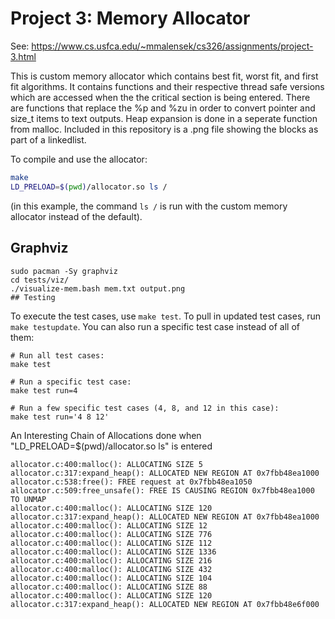 # Project 3: Memory Allocator

See: https://www.cs.usfca.edu/~mmalensek/cs326/assignments/project-3.html 

This is custom memory allocator which contains best fit, worst fit, and first fit algorithms. It contains functions and their respective thread safe versions which are accessed when the the critical section is being entered. There are functions that replace the %p and %zu in order to convert pointer and size_t items to text outputs. Heap expansion is done in a seperate function from malloc. Included in this repository is a .png file showing the blocks as part of a linkedlist. 

To compile and use the allocator:

```bash
make
LD_PRELOAD=$(pwd)/allocator.so ls /
```

(in this example, the command `ls /` is run with the custom memory allocator instead of the default).


## Graphviz
```
sudo pacman -Sy graphviz
cd tests/viz/
./visualize-mem.bash mem.txt output.png
## Testing
```
To execute the test cases, use `make test`. To pull in updated test cases, run `make testupdate`. You can also run a specific test case instead of all of them:

```
# Run all test cases:
make test

# Run a specific test case:
make test run=4

# Run a few specific test cases (4, 8, and 12 in this case):
make test run='4 8 12'
```

An Interesting Chain of Allocations done when "LD_PRELOAD=$(pwd)/allocator.so ls" is entered
```
allocator.c:400:malloc(): ALLOCATING SIZE 5
allocator.c:317:expand_heap(): ALLOCATED NEW REGION AT 0x7fbb48ea1000
allocator.c:538:free(): FREE request at 0x7fbb48ea1050
allocator.c:509:free_unsafe(): FREE IS CAUSING REGION 0x7fbb48ea1000 TO UNMAP
allocator.c:400:malloc(): ALLOCATING SIZE 120
allocator.c:317:expand_heap(): ALLOCATED NEW REGION AT 0x7fbb48ea1000
allocator.c:400:malloc(): ALLOCATING SIZE 12
allocator.c:400:malloc(): ALLOCATING SIZE 776
allocator.c:400:malloc(): ALLOCATING SIZE 112
allocator.c:400:malloc(): ALLOCATING SIZE 1336
allocator.c:400:malloc(): ALLOCATING SIZE 216
allocator.c:400:malloc(): ALLOCATING SIZE 432
allocator.c:400:malloc(): ALLOCATING SIZE 104
allocator.c:400:malloc(): ALLOCATING SIZE 88
allocator.c:400:malloc(): ALLOCATING SIZE 120
allocator.c:317:expand_heap(): ALLOCATED NEW REGION AT 0x7fbb48e6f000
```
